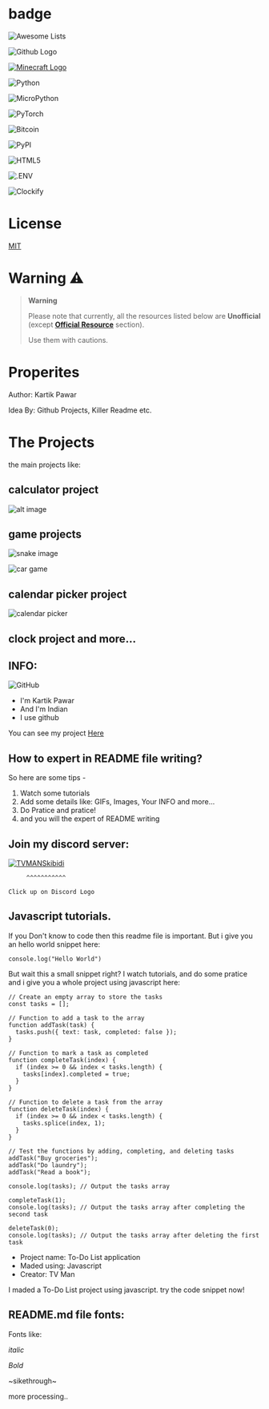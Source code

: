 # badge

![Awesome Lists](https://img.shields.io/badge/Awesome%20Lists-Awesome%20Badge-FC60A8?style=for-the-badge&logo=Awesome%20Lists) 

![Github Logo](https://img.shields.io/badge/GitHub-4.3-181717?style=for-the-badge&logo=GitHub)

[![Minecraft Logo](https://img.shields.io/badge/Minecraft-1.20.1-62B47A?style=for-the-badge&logo=Minecraft)](https://minecraft.net)

![Python](https://img.shields.io/badge/Python-6.7-3776AB?style=for-the-badge&logo=Python)

![MicroPython](https://img.shields.io/badge/MicroPython-1.2.3-2B2728?style=for-the-badge&logo=MicroPython)

![PyTorch](https://img.shields.io/badge/PyTorch-2.0-EE4C2C?style=for-the-badge&logo=PyTorch)

![Bitcoin](https://img.shields.io/badge/Bitcoin-Expensive-181717?style=for-the-badge&logo=Bitcoin&logoColor=EAB300&label=Bitcoin&labelColor=23750A&color=FF0000
)

![PyPI](https://img.shields.io/badge/PyPI-0.1.2-3775A9?style=for-the-badge&logo=PyPI)

![HTML5](https://img.shields.io/badge/HTML5-5.3-E34F26?style=for-the-badge&logo=HTML5)

![.ENV](https://img.shields.io/badge/.ENV-16.3.1-ECD53F?style=for-the-badge&logo=.ENV)

![Clockify](https://img.shields.io/badge/Clockify-2.7.3-03A9F4?style=for-the-badge&logo=Clockify)

# License
[MIT](LICENSE)

# Warning ⚠️
> **Warning**
> 
> Please note that currently, all the resources listed below are **Unofficial** (except **[Official Resource](#official-resource)** section).
>
> Use them with cautions.

# Properites
Author: Kartik Pawar

Idea By: Github Projects, Killer Readme etc.

# The Projects
the main projects like:
## calculator project
![ alt image ](calc.jpeg)
## game projects
![ snake image ](snake_game.jpeg)

![ car game ](car_game.jpeg)
## calendar picker project
![ calendar picker ](calendar.jpeg)
## clock project and more...


## INFO:
![GitHub](https://img.shields.io/badge/GitHub-3.9.2-181717?style=for-the-badge&logo=GitHub)

- I'm Kartik Pawar
- And I'm Indian
- I use github

You can see my project [Here](https://github.com/dashboard)

## How to expert in README file writing?
So here are some tips -
1. Watch some tutorials
2. Add some details like: GIFs, Images, Your INFO and more...
3. Do Pratice and pratice!
4. and you will the expert of README writing

## Join my discord server:
[![TVMANSkibidi](https://img.shields.io/badge/Discord-188.11%20Stable-5865F2?style=for-the-badge&logo=Discord)](https://discord.gg/d8dsNCGw)

         ^^^^^^^^^^^

    Click up on Discord Logo
    
    
## Javascript tutorials.
If you Don't know to code then this readme file is important. 
But i give you an hello world snippet here:

```console.log("Hello World")```

But wait this a small snippet right? 
I watch tutorials,
and do some pratice and i give you a whole project using javascript here:
```
// Create an empty array to store the tasks
const tasks = [];

// Function to add a task to the array
function addTask(task) {
  tasks.push({ text: task, completed: false });
}

// Function to mark a task as completed
function completeTask(index) {
  if (index >= 0 && index < tasks.length) {
    tasks[index].completed = true;
  }
}

// Function to delete a task from the array
function deleteTask(index) {
  if (index >= 0 && index < tasks.length) {
    tasks.splice(index, 1);
  }
}

// Test the functions by adding, completing, and deleting tasks
addTask("Buy groceries");
addTask("Do laundry");
addTask("Read a book");

console.log(tasks); // Output the tasks array

completeTask(1);
console.log(tasks); // Output the tasks array after completing the second task

deleteTask(0);
console.log(tasks); // Output the tasks array after deleting the first task
```

- Project name: To-Do List application
- Maded using: Javascript
- Creator: TV Man

I maded a To-Do List project using javascript. try the code snippet now!

## README.md file fonts:
Fonts like:

_italic_

*Bold*

~sikethrough~

more processing..
